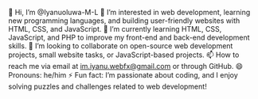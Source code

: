 👋 Hi, I’m @Iyanuoluwa-M-L
👀 I’m interested in web development, learning new programming languages, and building user-friendly websites with HTML, CSS, and JavaScript.
🌱 I’m currently learning HTML, CSS, JavaScript, and PHP to improve my front-end and back-end development skills.
💞️ I’m looking to collaborate on open-source web development projects, small website tasks, or JavaScript-based projects.
📫 How to reach me via email at im.iyanu.webfx@gmail.com or through GitHub.
😄 Pronouns: he/him
⚡ Fun fact: I’m passionate about coding, and I enjoy solving puzzles and challenges related to web development!


<!---
Iyanuoluwa-M-L/Iyanuoluwa-M-L is a ✨ special ✨ repository because its `README.md` (this file) appears on your GitHub profile.
You can click the Preview link to take a look at your changes.
--->
